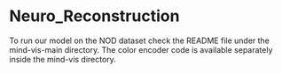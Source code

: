 # Neuro_Reconstruction

To run our model on the NOD dataset check the README file under the mind-vis-main directory. The color encoder code is available separately inside the mind-vis directory.
